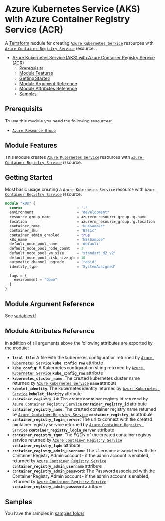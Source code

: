 # Azure Kubernetes Service (AKS) with Azure Container Registry Service (ACR)

A [Terraform](https://www.terraform.io) module for creating
[`Azure Kubernetes Service`](https://registry.terraform.io/providers/hashicorp/azurerm/latest/docs/resources/kubernetes_cluster) resources with [`Azure Container Registry Service`](https://registry.terraform.io/providers/hashicorp/azurerm/latest/docs/resources/container_registry) resource.
.

- [Azure Kubernetes Service (AKS) with Azure Container Registry Service (ACR)](#azure-kubernetes-service-aks-with-azure-container-registry-service-acr)
  - [Prerequisits](#prerequisits)
  - [Module Features](#module-features)
  - [Getting Started](#getting-started)
  - [Module Argument Reference](#module-argument-reference)
  - [Module Attributes Reference](#module-attributes-reference)
  - [Samples](#samples)

## Prerequisits

To use this module you need the following resources:

- [`Azure Resource Group`](https://registry.terraform.io/providers/hashicorp/azurerm/latest/docs/resources/resource_group)

## Module Features

This module creates [`Azure Kubernetes Service`](https://registry.terraform.io/providers/hashicorp/azurerm/latest/docs/resources/kubernetes_cluster) resources with [`Azure Container Registry Service`](https://registry.terraform.io/providers/hashicorp/azurerm/latest/docs/resources/container_registry) resource.

## Getting Started

Most basic usage creating a [`Azure Kubernetes Service`](https://registry.terraform.io/providers/hashicorp/azurerm/latest/docs/resources/kubernetes_cluster) resource with [`Azure Container Registry Service`](https://registry.terraform.io/providers/hashicorp/azurerm/latest/docs/resources/container_registry) resource.

```terraform
module "k8s" {
  source                         = "."
  environment                    = "development"
  resource_group_name            = azurerm_resource_group.rg.name
  location                       = azurerm_resource_group.rg.location
  container_name                 = "k8sSample"
  container_sku                  = "Basic"
  container_admin_enabled        = true
  k8s_name                       = "k8sSample"
  default_node_pool_name         = "default"
  default_node_pool_node_count   = 3
  default_node_pool_vm_size      = "standard_d2_v2"
  default_node_pool_disk_size_gb = 30
  automatic_channel_upgrade      = "rapid"
  identity_type                  = "SystemAssigned"

  tags = {
    environment = "Demo"
  }
}
```

## Module Argument Reference

See [variables.tf](variables.tf)

## Module Attributes Reference

in addition of all arguments above the following attributes are exported by the module:

- **`local_file`**: A file with the kubernetes configuration returned by [`Azure Kubernetes Service`](https://registry.terraform.io/providers/hashicorp/azurerm/latest/docs/resources/kubernetes_cluster#attributes-reference) **`kube_config_raw`** attribute
- **`kube_config`**: A Kubernetes configuration string returned by [`Azure Kubernetes Service`](https://registry.terraform.io/providers/hashicorp/azurerm/latest/docs/resources/kubernetes_cluster#attributes-reference) **`kube_config_raw`** attribute
- **`kubernetes_cluster_name`**: The created kubernetes cluster name returned by [`Azure Kubernetes Service`](https://registry.terraform.io/providers/hashicorp/azurerm/latest/docs/resources/kubernetes_cluster#attributes-reference) **`name`** attribute
- **`kubelet_identity`**: The kubernetes identity returned by [`Azure Kubernetes Service`](https://registry.terraform.io/providers/hashicorp/azurerm/latest/docs/resources/kubernetes_cluster#attributes-reference) **`kubelet_identity`** attribute
- **`container_registry_id`**: The create container registry id returned by [`Azure Container Registry Service`](https://registry.terraform.io/providers/hashicorp/azurerm/latest/docs/resources/container_registry#attributes-reference) **`container_registry_id`** attribute
- **`container_registry_name`**: The created container registry name returned by [`Azure Container Registry Service`](https://registry.terraform.io/providers/hashicorp/azurerm/latest/docs/resources/container_registry#attributes-reference) **`container_registry_id`** attribute
- **`container_registry_login_server`**: The url to connect with the created container registry service returned by [`Azure Container Registry Service`](https://registry.terraform.io/providers/hashicorp/azurerm/latest/docs/resources/container_registry#attributes-reference) **`container_registry_login_server`** attribute
- **`container_registry_fqdn`**: The FQDN of the created container registry service returned by [`Azure Container Registry Service`](https://registry.terraform.io/providers/hashicorp/azurerm/latest/docs/resources/container_registry#attributes-reference) **`container_registry_fqdn`** attribute
- **`container_registry_admin_username`**: The Username associated with the Container Registry Admin account - if the admin account is enabled, returned by [`Azure Container Registry Service`](https://registry.terraform.io/providers/hashicorp/azurerm/latest/docs/resources/container_registry#attributes-reference) **`container_registry_admin_username`** attribute
- **`container_registry_admin_password`**: The Password associated with the Container Registry Admin account - if the admin account is enabled, returned by [`Azure Container Registry Service`](https://registry.terraform.io/providers/hashicorp/azurerm/latest/docs/resources/container_registry#attributes-reference) **`container_registry_admin_password`** attribute

## Samples

You have the samples in [samples folder](../../samples/aks_with_container_registry/)
